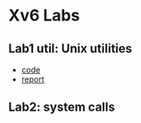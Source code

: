 # Xv6 Labs

## Lab1 util: Unix utilities

*  [code](https://github.com/miaochenlu/JOSlab/tree/util)  
* [report](https://miaochenlu.github.io/2020/12/03/xv6-lab1/)

## Lab2: system calls

